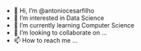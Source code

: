 - 👋 Hi, I’m @antoniocesarfilho
- 👀 I’m interested in Data Science
- 🌱 I’m currently learning Computer Science
- 💞️ I’m looking to collaborate on ...
- 📫 How to reach me ...

<!---
antoniocesarfilho/antoniocesarfilho is a ✨ special ✨ repository because its `README.md` (this file) appears on your GitHub profile.
You can click the Preview link to take a look at your changes.
--->
